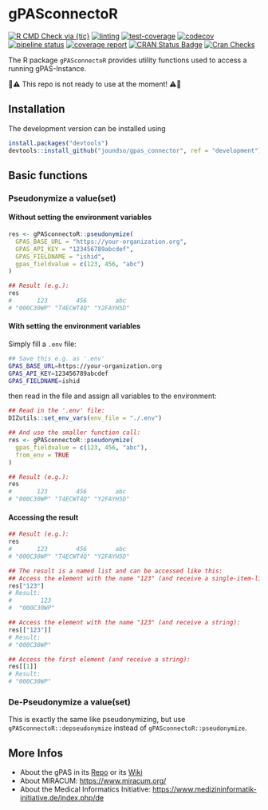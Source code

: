 # gPASconnectoR

<!-- badges: start -->
[![R CMD Check via {tic}](https://github.com/joundso/gpas_connector/workflows/R%20CMD%20Check%20via%20{tic}/badge.svg?branch=master)](https://github.com/joundso/gpas_connector)
[![linting](https://github.com/joundso/gpas_connector/workflows/lint/badge.svg?branch=master)](https://github.com/joundso/gpas_connector)
[![test-coverage](https://github.com/joundso/gpas_connector/workflows/test-coverage/badge.svg?branch=master)](https://github.com/joundso/gpas_connector)
[![codecov](https://codecov.io/gh/joundso/gPAS-connector/branch/master/graph/badge.svg)](https://codecov.io/gh/joundso/gPAS-connector)
[![pipeline status](https://git.uk-erlangen.de/mik-diz/mik-diz-tea/r-packages/gpas_connector/badges/master/pipeline.svg)](https://git.uk-erlangen.de/mik-diz/mik-diz-tea/r-packages/gpas_connector/commits/master)
[![coverage report](https://git.uk-erlangen.de/mik-diz/mik-diz-tea/r-packages/gpas_connector/badges/master/coverage.svg)](https://git.uk-erlangen.de/mik-diz/mik-diz-tea/r-packages/gpas_connector/commits/master)
[![CRAN Status Badge](https://www.r-pkg.org/badges/version-ago/gPASconnectoR)](https://cran.r-project.org/package=gPASconnectoR)
[![Cran Checks](https://cranchecks.info/badges/worst/gPASconnectoR)](https://cran.r-project.org/web/checks/check_results_gPASconnectoR.html)
<!-- badges: end -->

The R package `gPASconnectoR` provides utility functions used to access a running gPAS-Instance.

:construction::warning: This repo is not ready to use at the moment! :warning::construction:

## Installation

<!---
You can install `gPASconnectoR` directly from CRAN:

```r
install.packages("gPASconnectoR")
```
-->

The development version can be installed using

```r
install.packages("devtools")
devtools::install_github("joundso/gpas_connector", ref = "development")
```

## Basic functions

### Pseudonymize a value(set)

#### Without setting the environment variables

```R
res <- gPASconnectoR::pseudonymize(
  GPAS_BASE_URL = "https://your-organization.org",
  GPAS_API_KEY = "123456789abcdef",
  GPAS_FIELDNAME = "ishid",
  gpas_fieldvalue = c(123, 456, "abc")
)

## Result (e.g.):
res
#       123        456        abc
# "000C30WP" "T4ECWT4Q" "Y2FAYH5D"
```

#### With setting the environment variables

Simply fill a `.env` file:

```sh
## Save this e.g. as '.env'
GPAS_BASE_URL=https://your-organization.org
GPAS_API_KEY=123456789abcdef
GPAS_FIELDNAME=ishid
```

then read in the file and assign all variables to the environment:

```R
## Read in the '.env' file:
DIZutils::set_env_vars(env_file = "./.env")

## And use the smaller function call:
res <- gPASconnectoR::pseudonymize(
  gpas_fieldvalue = c(123, 456, "abc"),
  from_env = TRUE
)

## Result (e.g.):
res
#       123        456        abc
# "000C30WP" "T4ECWT4Q" "Y2FAYH5D"
```

#### Accessing the result

```R
## Result (e.g.):
res
#       123        456        abc
# "000C30WP" "T4ECWT4Q" "Y2FAYH5D"

## The result is a named list and can be accessed like this:
## Access the element with the name "123" (and receive a single-item-list):
res["123"]
# Result:
#        123 
#  "000C30WP"

## Access the element with the name "123" (and receive a string):
res[["123"]]
# Result:
# "000C30WP"

## Access the first element (and receive a string):
res[[1]]
# Result:
# "000C30WP"
```

### De-Pseudonymize a value(set)

This is exactly the same like pseudonymizing, but use `gPASconnectoR::depseudonymize` instead of `gPASconnectoR::pseudonymize`.

## More Infos

* About the gPAS in its [Repo](https://bitbucket.org/medicalinformatics/gPAS/src/master) or its [Wiki](https://bitbucket.org/medicalinformatics/gPAS/wiki/Home)
* About MIRACUM: <https://www.miracum.org/>
* About the Medical Informatics Initiative: <https://www.medizininformatik-initiative.de/index.php/de>
